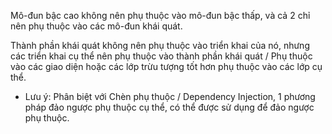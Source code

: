 Mô-đun bậc cao không nên phụ thuộc vào mô-đun bậc thấp, và cả 2 chỉ nên phụ thuộc vào các mô-đun khái quát.

Thành phần khái quát không nên phụ thuộc vào triển khai của nó, nhưng các triển khai cụ thể nên phụ thuộc vào thành phần khái quát / Phụ thuộc vào các giao diện hoặc các lớp trừu tượng tốt hơn phụ thuộc vào các lớp cụ thể.

* Lưu ý: Phân biệt với Chèn phụ thuộc / Dependency Injection, 1 phương pháp đảo ngược phụ thuộc cụ thể, có thể được sử dụng để đảo ngược phụ thuộc.
